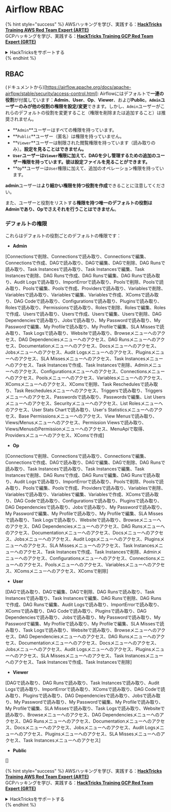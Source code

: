 # Airflow RBAC

{% hint style="success" %}
AWSハッキングを学び、実践する：<img src="../../.gitbook/assets/image (1) (1) (1) (1).png" alt="" data-size="line">[**HackTricks Training AWS Red Team Expert (ARTE)**](https://training.hacktricks.xyz/courses/arte)<img src="../../.gitbook/assets/image (1) (1) (1) (1).png" alt="" data-size="line">\
GCPハッキングを学び、実践する：<img src="../../.gitbook/assets/image (2) (1).png" alt="" data-size="line">[**HackTricks Training GCP Red Team Expert (GRTE)**<img src="../../.gitbook/assets/image (2) (1).png" alt="" data-size="line">](https://training.hacktricks.xyz/courses/grte)

<details>

<summary>HackTricksをサポートする</summary>

* [**サブスクリプションプラン**](https://github.com/sponsors/carlospolop)を確認してください！
* **💬 [**Discordグループ**](https://discord.gg/hRep4RUj7f)または[**Telegramグループ**](https://t.me/peass)に参加するか、**Twitter** 🐦 [**@hacktricks\_live**](https://twitter.com/hacktricks_live)**をフォローしてください。**
* **[**HackTricks**](https://github.com/carlospolop/hacktricks)および[**HackTricks Cloud**](https://github.com/carlospolop/hacktricks-cloud)のGitHubリポジトリにPRを提出してハッキングトリックを共有してください。**

</details>
{% endhint %}

## RBAC

(ドキュメントから)\[https://airflow.apache.org/docs/apache-airflow/stable/security/access-control.html]: Airflowにはデフォルトで**一連の役割**が付属しています：**Admin**、**User**、**Op**、**Viewer**、および**Public**。**`Admin`**ユーザーのみが**他の役割の権限を設定/変更**できます。しかし、`Admin`ユーザーがこれらのデフォルトの役割を変更すること（権限を削除または追加すること）は推奨されません。

* **`Admin`**ユーザーはすべての権限を持っています。
* **`Public`**ユーザー（匿名）は権限を持っていません。
* **`Viewer`**ユーザーは制限された閲覧権限を持っています（読み取りのみ）。**設定を見ることはできません。**
* **`User`**ユーザーは`Viewer`権限に加えて、DAGを少し管理するための追加のユーザー権限を持っています。彼は**設定ファイルを見ることができます。**
* **`Op`**ユーザーは`User`権限に加えて、追加のオペレーション権限を持っています。

**admin**ユーザーは**より細かい権限を持つ役割を作成**できることに注意してください。

また、ユーザーと役割をリストする**権限を持つ唯一のデフォルトの役割はAdminであり、Opでさえそれを行うことはできません**。

### デフォルトの権限

これらはデフォルトの役割ごとのデフォルトの権限です：

* **Admin**

\[Connectionsで削除、Connectionsで読み取り、Connectionsで編集、Connectionsで作成、DAGで読み取り、DAGで編集、DAGで削除、DAG Runsで読み取り、Task Instancesで読み取り、Task Instancesで編集、Task Instancesで削除、DAG Runsで作成、DAG Runsで編集、DAG Runsで読み取り、Audit Logsで読み取り、ImportErrorで読み取り、Poolsで削除、Poolsで読み取り、Poolsで編集、Poolsで作成、Providersで読み取り、Variablesで削除、Variablesで読み取り、Variablesで編集、Variablesで作成、XComsで読み取り、DAG Codeで読み取り、Configurationsで読み取り、Pluginsで読み取り、Rolesで読み取り、Permissionsで読み取り、Rolesで削除、Rolesで編集、Rolesで作成、Usersで読み取り、Usersで作成、Usersで編集、Usersで削除、DAG Dependenciesで読み取り、Jobsで読み取り、My Passwordで読み取り、My Passwordで編集、My Profileで読み取り、My Profileで編集、SLA Missesで読み取り、Task Logsで読み取り、Websiteで読み取り、Browseメニューへのアクセス、DAG Dependenciesメニューへのアクセス、DAG Runsメニューへのアクセス、Documentationメニューへのアクセス、Docsメニューへのアクセス、Jobsメニューへのアクセス、Audit Logsメニューへのアクセス、Pluginsメニューへのアクセス、SLA Missesメニューへのアクセス、Task Instancesメニューへのアクセス、Task Instancesで作成、Task Instancesで削除、Adminメニューへのアクセス、Configurationsメニューへのアクセス、Connectionsメニューへのアクセス、Poolsメニューへのアクセス、Variablesメニューへのアクセス、XComsメニューへのアクセス、XComsで削除、Task Reschedulesで読み取り、Task Reschedulesメニューへのアクセス、Triggersで読み取り、Triggersメニューへのアクセス、Passwordsで読み取り、Passwordsで編集、List Usersメニューへのアクセス、Securityメニューへのアクセス、List Rolesメニューへのアクセス、User Stats Chartで読み取り、User's Statisticsメニューへのアクセス、Base Permissionsメニューへのアクセス、View Menusで読み取り、Views/Menusメニューへのアクセス、Permission Viewsで読み取り、Views/MenusのPermissionメニューへのアクセス、MenuApiで取得、Providersメニューへのアクセス、XComsで作成]

* **Op**

\[Connectionsで削除、Connectionsで読み取り、Connectionsで編集、Connectionsで作成、DAGで読み取り、DAGで編集、DAGで削除、DAG Runsで読み取り、Task Instancesで読み取り、Task Instancesで編集、Task Instancesで削除、DAG Runsで作成、DAG Runsで編集、DAG Runsで読み取り、Audit Logsで読み取り、ImportErrorで読み取り、Poolsで削除、Poolsで読み取り、Poolsで編集、Poolsで作成、Providersで読み取り、Variablesで削除、Variablesで読み取り、Variablesで編集、Variablesで作成、XComsで読み取り、DAG Codeで読み取り、Configurationsで読み取り、Pluginsで読み取り、DAG Dependenciesで読み取り、Jobsで読み取り、My Passwordで読み取り、My Passwordで編集、My Profileで読み取り、My Profileで編集、SLA Missesで読み取り、Task Logsで読み取り、Websiteで読み取り、Browseメニューへのアクセス、DAG Dependenciesメニューへのアクセス、DAG Runsメニューへのアクセス、Documentationメニューへのアクセス、Docsメニューへのアクセス、Jobsメニューへのアクセス、Audit Logsメニューへのアクセス、Pluginsメニューへのアクセス、SLA Missesメニューへのアクセス、Task Instancesメニューへのアクセス、Task Instancesで作成、Task Instancesで削除、Adminメニューへのアクセス、Configurationsメニューへのアクセス、Connectionsメニューへのアクセス、Poolsメニューへのアクセス、Variablesメニューへのアクセス、XComsメニューへのアクセス、XComsで削除]

* **User**

\[DAGで読み取り、DAGで編集、DAGで削除、DAG Runsで読み取り、Task Instancesで読み取り、Task Instancesで編集、DAG Runsで削除、DAG Runsで作成、DAG Runsで編集、Audit Logsで読み取り、ImportErrorで読み取り、XComsで読み取り、DAG Codeで読み取り、Pluginsで読み取り、DAG Dependenciesで読み取り、Jobsで読み取り、My Passwordで読み取り、My Passwordで編集、My Profileで読み取り、My Profileで編集、SLA Missesで読み取り、Task Logsで読み取り、Websiteで読み取り、Browseメニューへのアクセス、DAG Dependenciesメニューへのアクセス、DAG Runsメニューへのアクセス、Documentationメニューへのアクセス、Docsメニューへのアクセス、Jobsメニューへのアクセス、Audit Logsメニューへのアクセス、Pluginsメニューへのアクセス、SLA Missesメニューへのアクセス、Task Instancesメニューへのアクセス、Task Instancesで作成、Task Instancesで削除]

* **Viewer**

\[DAGで読み取り、DAG Runsで読み取り、Task Instancesで読み取り、Audit Logsで読み取り、ImportErrorで読み取り、XComsで読み取り、DAG Codeで読み取り、Pluginsで読み取り、DAG Dependenciesで読み取り、Jobsで読み取り、My Passwordで読み取り、My Passwordで編集、My Profileで読み取り、My Profileで編集、SLA Missesで読み取り、Task Logsで読み取り、Websiteで読み取り、Browseメニューへのアクセス、DAG Dependenciesメニューへのアクセス、DAG Runsメニューへのアクセス、Documentationメニューへのアクセス、Docsメニューへのアクセス、Jobsメニューへのアクセス、Audit Logsメニューへのアクセス、Pluginsメニューへのアクセス、SLA Missesメニューへのアクセス、Task Instancesメニューへのアクセス]

* **Public**

\[]

{% hint style="success" %}
AWSハッキングを学び、実践する：<img src="../../.gitbook/assets/image (1) (1) (1) (1).png" alt="" data-size="line">[**HackTricks Training AWS Red Team Expert (ARTE)**](https://training.hacktricks.xyz/courses/arte)<img src="../../.gitbook/assets/image (1) (1) (1) (1).png" alt="" data-size="line">\
GCPハッキングを学び、実践する：<img src="../../.gitbook/assets/image (2) (1).png" alt="" data-size="line">[**HackTricks Training GCP Red Team Expert (GRTE)**<img src="../../.gitbook/assets/image (2) (1).png" alt="" data-size="line">](https://training.hacktricks.xyz/courses/grte)

<details>

<summary>HackTricksをサポートする</summary>

* [**サブスクリプションプラン**](https://github.com/sponsors/carlospolop)を確認してください！
* **💬 [**Discordグループ**](https://discord.gg/hRep4RUj7f)または[**Telegramグループ**](https://t.me/peass)に参加するか、**Twitter** 🐦 [**@hacktricks\_live**](https://twitter.com/hacktricks_live)**をフォローしてください。**
* **[**HackTricks**](https://github.com/carlospolop/hacktricks)および[**HackTricks Cloud**](https://github.com/carlospolop/hacktricks-cloud)のGitHubリポジトリにPRを提出してハッキングトリックを共有してください。**

</details>
{% endhint %}
